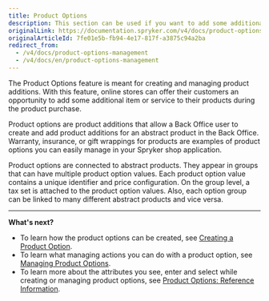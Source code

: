 ```yaml
---
title: Product Options
description: This section can be used if you want to add some additional services to your product- gift wrappings, insurance, etc.
originalLink: https://documentation.spryker.com/v4/docs/product-options-management
originalArticleId: 7fe01e5b-fb94-4e17-817f-a3875c94a2ba
redirect_from:
  - /v4/docs/product-options-management
  - /v4/docs/en/product-options-management
---
```


The Product Options feature is meant for creating and managing product additions. With this feature, online stores can offer their customers an opportunity to add some additional item or service to their products during the product purchase.

Product options are product additions that allow a Back Office user to create and add product additions for an abstract product in the Back Office. Warranty, insurance, or gift wrappings for products are examples of product options you can easily manage in your Spryker shop application.

Product options are connected to abstract products. They appear in groups that can have multiple product option values. Each product option value contains a unique identifier and price configuration. On the group level, a tax set is attached to the product option values. Also, each option group can be linked to many different abstract products and vice versa.
*** 
**What's next?**

* To learn how the product options can be created, see [Creating a Product Option](/docs/scos/user/user-guides/202001.0/back-office-user-guide/products/product-options/creating-a-product-option.html).
* To learn what managing actions you can do with a product option, see  [Managing Product Options](/docs/scos/user/user-guides/202001.0/back-office-user-guide/products/product-options/managing-product-options.html).
* To learn more about the attributes you see, enter and select while creating or managing product options, see [Product Options: Reference Information](/docs/scos/user/user-guides/202001.0/back-office-user-guide/products/product-options/references/product-options-reference-information.html).

